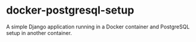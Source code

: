 # docker-postgresql-setup
 A simple Django application running in a Docker container and PostgreSQL setup in another container.
